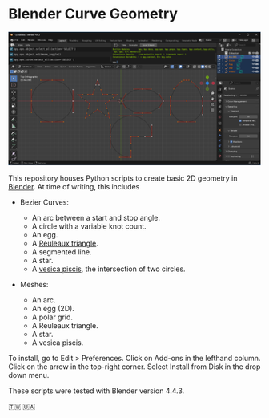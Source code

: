 # Blender Curve Geometry

![Screen Cap](screenCap.png)

This repository houses Python scripts to create basic 2D geometry in [Blender](https://www.blender.org/). At time of writing, this includes

- Bezier Curves:
  - An arc between a start and stop angle.
  - A circle with a variable knot count.
  - An egg.
  - A [Reuleaux triangle](https://en.wikipedia.org/wiki/Reuleaux_triangle).
  - A segmented line.
  - A star.
  - A [vesica piscis](https://en.wikipedia.org/wiki/Vesica_piscis), the intersection of two circles.
  
- Meshes:
  - An arc.
  - An egg (2D).
  - A polar grid.
  - A Reuleaux triangle.
  - A star.
  - A vesica piscis.

To install, go to Edit > Preferences. Click on Add-ons in the lefthand column. Click on the arrow in the top-right corner. Select Install from Disk in the drop down menu.

These scripts were tested with Blender version 4.4.3.

🇹🇼 🇺🇦